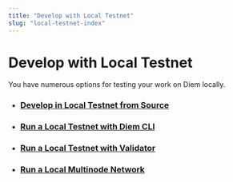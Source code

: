 ```yaml
---
title: "Develop with Local Testnet"
slug: "local-testnet-index"
---
```


# Develop with Local Testnet

You have numerous options for testing your work on Diem locally.

- ### [Develop in Local Testnet from Source](../../guides/local-testnet-dev-flow.md)
- ### [Run a Local Testnet with Diem CLI](./using-cli-to-run-a-local-testnet.md)
- ### [Run a Local Testnet with Validator](./run-a-local-testnet.md)
- ### [Run a Local Multinode Network](../../guides/running-a-local-multi-node-network.md)

